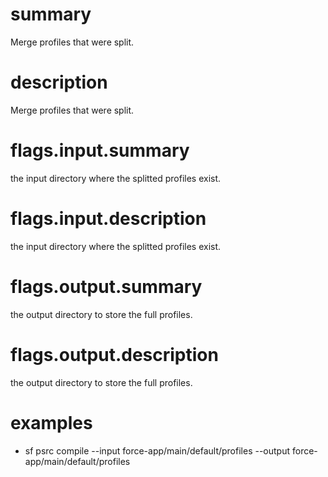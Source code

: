 # summary

Merge profiles that were split.

# description

Merge profiles that were split.

# flags.input.summary

the input directory where the splitted profiles exist.

# flags.input.description

the input directory where the splitted profiles exist.

# flags.output.summary

the output directory to store the full profiles.

# flags.output.description

the output directory to store the full profiles.

# examples

- sf psrc compile --input force-app/main/default/profiles --output force-app/main/default/profiles

